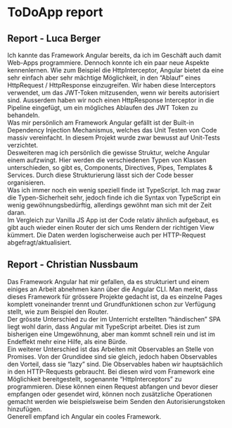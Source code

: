 # ToDoApp report

## Report - Luca Berger
Ich kannte das Framework Angular bereits, da ich im Geschäft auch damit Web-Apps programmiere. Dennoch konnte ich ein paar neue Aspekte kennenlernen.
Wie zum Beispiel die HttpInterceptor, Angular bietet da eine sehr einfach aber sehr mächtige Möglichkeit, in den “Ablauf” eines HttpRequest / HttpResponse einzugreifen.
Wir haben diese Interceptors verwendet, um das JWT-Token mitzusenden, wenn wir bereits autorisiert sind. Ausserdem haben wir noch einen HttpResponse Interceptor in die Pipeline eingefügt, um ein mögliches Ablaufen des JWT Token zu behandeln.  
Was mir persönlich am Framework Angular gefällt ist der Built-in Dependency Injection Mechanismus, welches das Unit Testen von Code massiv vereinfacht. In diesem Projekt wurde zwar bewusst auf Unit-Tests verzichtet.  
Desweiteren mag ich persönlich die gewisse Struktur, welche Angular einem aufzwingt. Hier werden die verschiedenen Typen von Klassen unterschieden, so gibt es, Components, Directives, Pipes, Templates & Services.
Durch diese Strukturierung lässt sich der Code besser organisieren.  
Was ich immer noch ein wenig speziell finde ist TypeScript. Ich mag zwar die Typen-Sicherheit sehr, jedoch finde ich die Syntax von TypeScript ein wenig gewöhnungsbedürftig, allerdings gewöhnt man sich mit der Zeit daran.  
Im Vergleich zur Vanilla JS App ist der Code relativ ähnlich aufgebaut, es gibt auch wieder einen Router der sich ums Rendern der richtigen View kümmert.
Die Daten werden logischerweise auch per HTTP-Request abgefragt/aktualisiert.

## Report - Christian Nussbaum 
Das Framework Angular hat mir gefallen, da es strukturiert und einem einiges an Arbeit abnehmen kann über die Angular CLI. Man merkt, dass dieses Framework für grössere Projekte gedacht ist, da es einzelne Pages komplett voneinander trennt und Grundfunktionen schon zur Verfügung stellt, wie zum Beispiel den Router.  
Der grösste Unterschied zu der im Unterricht erstellten “händischen” SPA liegt wohl darin, dass Angular mit TypeScript arbeitet. Dies ist zum bisherigen eine Umgewöhnung, aber man kommt schnell rein und ist im Endeffekt mehr eine Hilfe, als eine Bürde.  
Ein weiterer Unterschied ist das Arbeiten mit Observables an Stelle von Promises. Von der Grundidee sind sie gleich, jedoch haben Observables den Vorteil, dass sie “lazy” sind.
Die Observables haben wir hauptsächlich in den HTTP-Requests gebraucht. Bei diesen wird vom Framework eine Möglichkeit bereitgestellt, sogenannte “HttpInterceptors” zu programmieren. Diese können einen Request abfangen und bevor dieser empfangen oder gesendet wird, können noch zusätzliche Operationen gemacht werden wie beispielsweise beim Senden den Autorisierungstoken hinzufügen.  
Generell empfand ich Angular ein cooles Framework.

